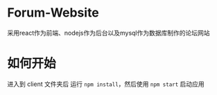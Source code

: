 # Forum-Website
采用react作为前端、nodejs作为后台以及mysql作为数据库制作的论坛网站
# 如何开始
进入到 client 文件夹后 运行 `npm install`，然后使用 `npm start` 启动应用
